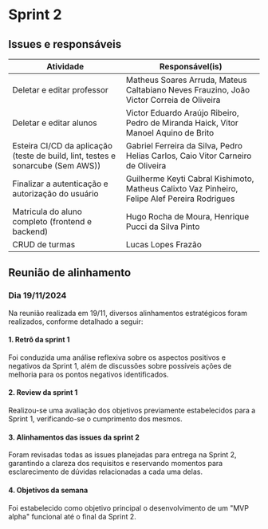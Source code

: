 # Sprint 2

## Issues e responsáveis

| Atividade                                                                       | Responsável(is)                                                                               |
|---------------------------------------------------------------------------------|-----------------------------------------------------------------------------------------------|
| Deletar e editar professor                                                      | Matheus Soares Arruda, Mateus Caltabiano Neves Frauzino, João Victor Correia de Oliveira      |
| Deletar e editar alunos                                                         | Victor Eduardo Araújo Ribeiro, Pedro de Miranda Haick, Vitor Manoel Aquino de Brito           |
| Esteira CI/CD da aplicação (teste de build, lint, testes e sonarcube (Sem AWS)) | Gabriel Ferreira da Silva, Pedro Helias Carlos, Caio Vitor Carneiro de Oliveira               |
| Finalizar a autenticação e autorização do usuário                               | Guilherme Keyti Cabral Kishimoto, Matheus Calixto Vaz Pinheiro, Felipe Alef Pereira Rodrigues |
| Matricula do aluno completo (frontend e backend)                                | Hugo Rocha de Moura, Henrique  Pucci da Silva Pinto                                           |
| CRUD de turmas                                                                  | Lucas Lopes Frazão                                                                            |

## Reunião de alinhamento

### Dia 19/11/2024

Na reunião realizada em 19/11, diversos alinhamentos estratégicos foram realizados, conforme detalhado a seguir:

#### 1. Retrô da sprint 1

Foi conduzida uma análise reflexiva sobre os aspectos positivos e negativos da Sprint 1, além de discussões sobre possíveis ações de melhoria para os pontos negativos identificados.

#### 2. Review da sprint 1

Realizou-se uma avaliação dos objetivos previamente estabelecidos para a Sprint 1, verificando-se o cumprimento dos mesmos.

#### 3. Alinhamentos das issues da sprint 2

Foram revisadas todas as issues planejadas para entrega na Sprint 2, garantindo a clareza dos requisitos e reservando momentos para esclarecimento de dúvidas relacionadas a cada uma delas.

#### 4. Objetivos da semana

Foi estabelecido como objetivo principal o desenvolvimento de um "MVP alpha" funcional até o final da Sprint 2.